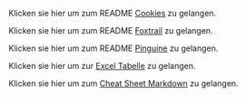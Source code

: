 Klicken sie hier um zum README [Cookies](https://github.com/Michael-Friedlos/m231-portfolio/blob/main/m231-portfolio-main/README%20Cookies.md) zu gelangen.

Klicken sie hier um zum README [Foxtrail](https://github.com/Michael-Friedlos/m231-portfolio/blob/main/m231-portfolio-main/README%20Foxtrail.md) zu gelangen.

Klicken sie hier um zum README [Pinguine](https://github.com/Michael-Friedlos/m231-portfolio/blob/main/m231-portfolio-main/README%20Pinguine.md) zu gelangen.

Klicken sie hier um zur [Excel Tabelle](https://github.com/Michael-Friedlos/m231-portfolio/blob/main/m231-portfolio-main/Excel%20Tabelle%20als%20Bild.png) zu gelangen.

Klicken sie hier um zum [Cheat Sheet Markdown](https://www.markdownguide.org/cheat-sheet/) zu gelangen.
